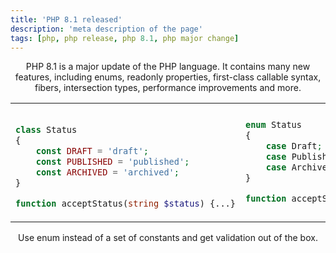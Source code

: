 ```yaml
---
title: 'PHP 8.1 released' 
description: 'meta description of the page' 
tags: [php, php release, php 8.1, php major change]
---
```


<center>
PHP 8.1 is a major update of the PHP language. It contains many new features, including enums, readonly properties,
first-class callable syntax, fibers, intersection types, performance improvements and more.

<table>
<tr>
<td>

```php

class Status
{
    const DRAFT = 'draft';
    const PUBLISHED = 'published';
    const ARCHIVED = 'archived';
}

function acceptStatus(string $status) {...}
```
</td>
<td>

```php
enum Status
{
    case Draft;
    case Published;
    case Archived;
}

function acceptStatus(Status $status) {...}
```
</td>
</tr>
</table>
<p>Use enum instead of a set of constants and get validation out of the box.</p>

</center>
<style>
    table {
        width: 100%;
    }
</style>
